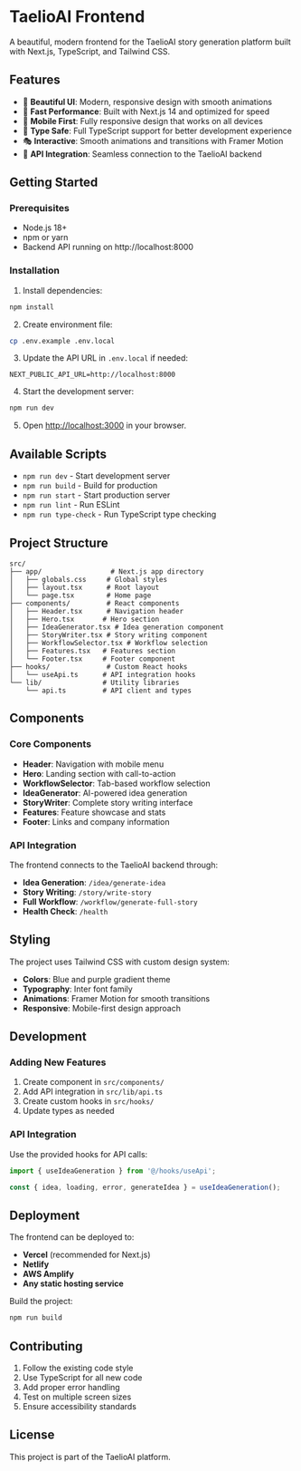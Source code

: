 # TaelioAI Frontend

A beautiful, modern frontend for the TaelioAI story generation platform built with Next.js, TypeScript, and Tailwind CSS.

## Features

- 🎨 **Beautiful UI**: Modern, responsive design with smooth animations
- 🚀 **Fast Performance**: Built with Next.js 14 and optimized for speed
- 📱 **Mobile First**: Fully responsive design that works on all devices
- 🎯 **Type Safe**: Full TypeScript support for better development experience
- 🎭 **Interactive**: Smooth animations and transitions with Framer Motion
- 🔌 **API Integration**: Seamless connection to the TaelioAI backend

## Getting Started

### Prerequisites

- Node.js 18+ 
- npm or yarn
- Backend API running on http://localhost:8000

### Installation

1. Install dependencies:
```bash
npm install
```

2. Create environment file:
```bash
cp .env.example .env.local
```

3. Update the API URL in `.env.local` if needed:
```
NEXT_PUBLIC_API_URL=http://localhost:8000
```

4. Start the development server:
```bash
npm run dev
```

5. Open [http://localhost:3000](http://localhost:3000) in your browser.

## Available Scripts

- `npm run dev` - Start development server
- `npm run build` - Build for production
- `npm run start` - Start production server
- `npm run lint` - Run ESLint
- `npm run type-check` - Run TypeScript type checking

## Project Structure

```
src/
├── app/                 # Next.js app directory
│   ├── globals.css     # Global styles
│   ├── layout.tsx      # Root layout
│   └── page.tsx        # Home page
├── components/         # React components
│   ├── Header.tsx      # Navigation header
│   ├── Hero.tsx       # Hero section
│   ├── IdeaGenerator.tsx # Idea generation component
│   ├── StoryWriter.tsx # Story writing component
│   ├── WorkflowSelector.tsx # Workflow selection
│   ├── Features.tsx   # Features section
│   └── Footer.tsx     # Footer component
├── hooks/              # Custom React hooks
│   └── useApi.ts      # API integration hooks
└── lib/               # Utility libraries
    └── api.ts         # API client and types
```

## Components

### Core Components

- **Header**: Navigation with mobile menu
- **Hero**: Landing section with call-to-action
- **WorkflowSelector**: Tab-based workflow selection
- **IdeaGenerator**: AI-powered idea generation
- **StoryWriter**: Complete story writing interface
- **Features**: Feature showcase and stats
- **Footer**: Links and company information

### API Integration

The frontend connects to the TaelioAI backend through:

- **Idea Generation**: `/idea/generate-idea`
- **Story Writing**: `/story/write-story`
- **Full Workflow**: `/workflow/generate-full-story`
- **Health Check**: `/health`

## Styling

The project uses Tailwind CSS with custom design system:

- **Colors**: Blue and purple gradient theme
- **Typography**: Inter font family
- **Animations**: Framer Motion for smooth transitions
- **Responsive**: Mobile-first design approach

## Development

### Adding New Features

1. Create component in `src/components/`
2. Add API integration in `src/lib/api.ts`
3. Create custom hooks in `src/hooks/`
4. Update types as needed

### API Integration

Use the provided hooks for API calls:

```typescript
import { useIdeaGeneration } from '@/hooks/useApi';

const { idea, loading, error, generateIdea } = useIdeaGeneration();
```

## Deployment

The frontend can be deployed to:

- **Vercel** (recommended for Next.js)
- **Netlify**
- **AWS Amplify**
- **Any static hosting service**

Build the project:
```bash
npm run build
```

## Contributing

1. Follow the existing code style
2. Use TypeScript for all new code
3. Add proper error handling
4. Test on multiple screen sizes
5. Ensure accessibility standards

## License

This project is part of the TaelioAI platform.